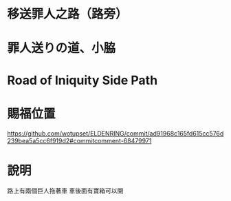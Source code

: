 # 移送罪人之路（路旁）
# 罪人送りの道、小脇
# Road of Iniquity Side Path

# 賜福位置
https://github.com/wotupset/ELDENRING/commit/ad91968c165fd615cc576d239bea5a5cc6f919d2#commitcomment-68479971

# 說明
路上有兩個巨人拖著車 車後面有寶箱可以開
